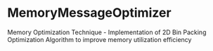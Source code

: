 # MemoryMessageOptimizer
Memory Optimization Technique - Implementation of 2D Bin Packing Optimization Algorithm to improve memory utilization efficiency
